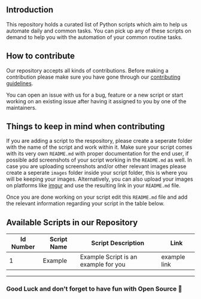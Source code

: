 ## Introduction
This repository holds a curated list of Python scripts which aim to help us automate daily and common tasks. You can pick up any of these scripts on demand to help you with the automation of your common routine tasks.


## How to contribute
Our repository accepts all kinds of contributions. Before making a contribution please make sure you have gone through our [contributing guidelines](https://github.com/GDSC-RCCIIT/General-Purpose-Scripts/blob/main/.github/CONTRIBUTING.md). 

You can open an issue with us for a bug, feature or a new script or start working on an existing issue after having it assigned to you by one of the maintainers.


## Things to keep in mind when contributing
If you are adding a script to the respository, please create a seperate folder with the name of the script and work within it. Make sure your script comes with its very own `README.md` with proper documentation for the end user, if possible add screenshots of your script working in the `README.md` as well. In case you are uploading screenshots and/or other relevant images please create a seperate `images` folder inside your script folder, this is where you will be keeping your images. Alternatively, you can also upload your images on platforms like [imgur](https://imgur.com/) and use the resulting link in your `README.md` file.

Once you are done working on your script edit this `README.md` file and add the relevant information regarding your script in the table below.


## Available Scripts in our Repository
|Id Number  | Script Name          | Script Description                                                             | Link    |
|-----------|----------------------|--------------------------------------------------------------------------------|---------|
|1          | Example              | Example Script is an example for you                                           | example link |


----------------------
### Good Luck and don't forget to have fun with Open Source 🚀
